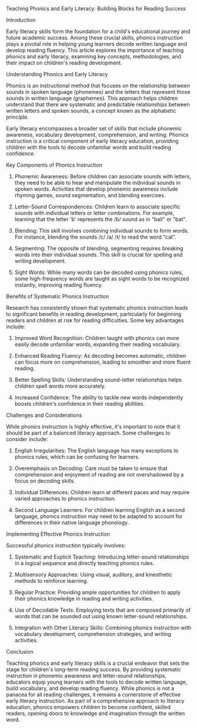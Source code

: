 Teaching Phonics and Early Literacy: Building Blocks for Reading Success

Introduction

Early literacy skills form the foundation for a child's educational journey and future academic success. Among these crucial skills, phonics instruction plays a pivotal role in helping young learners decode written language and develop reading fluency. This article explores the importance of teaching phonics and early literacy, examining key concepts, methodologies, and their impact on children's reading development.

Understanding Phonics and Early Literacy

Phonics is an instructional method that focuses on the relationship between sounds in spoken language (phonemes) and the letters that represent those sounds in written language (graphemes). This approach helps children understand that there are systematic and predictable relationships between written letters and spoken sounds, a concept known as the alphabetic principle.

Early literacy encompasses a broader set of skills that include phonemic awareness, vocabulary development, comprehension, and writing. Phonics instruction is a critical component of early literacy education, providing children with the tools to decode unfamiliar words and build reading confidence.

Key Components of Phonics Instruction

1. Phonemic Awareness: Before children can associate sounds with letters, they need to be able to hear and manipulate the individual sounds in spoken words. Activities that develop phonemic awareness include rhyming games, sound segmentation, and blending exercises.

2. Letter-Sound Correspondences: Children learn to associate specific sounds with individual letters or letter combinations. For example, learning that the letter 'b' represents the /b/ sound as in "ball" or "bat".

3. Blending: This skill involves combining individual sounds to form words. For instance, blending the sounds /c/ /a/ /t/ to read the word "cat".

4. Segmenting: The opposite of blending, segmenting requires breaking words into their individual sounds. This skill is crucial for spelling and writing development.

5. Sight Words: While many words can be decoded using phonics rules, some high-frequency words are taught as sight words to be recognized instantly, improving reading fluency.

Benefits of Systematic Phonics Instruction

Research has consistently shown that systematic phonics instruction leads to significant benefits in reading development, particularly for beginning readers and children at risk for reading difficulties. Some key advantages include:

1. Improved Word Recognition: Children taught with phonics can more easily decode unfamiliar words, expanding their reading vocabulary.

2. Enhanced Reading Fluency: As decoding becomes automatic, children can focus more on comprehension, leading to smoother and more fluent reading.

3. Better Spelling Skills: Understanding sound-letter relationships helps children spell words more accurately.

4. Increased Confidence: The ability to tackle new words independently boosts children's confidence in their reading abilities.

Challenges and Considerations

While phonics instruction is highly effective, it's important to note that it should be part of a balanced literacy approach. Some challenges to consider include:

1. English Irregularities: The English language has many exceptions to phonics rules, which can be confusing for learners.

2. Overemphasis on Decoding: Care must be taken to ensure that comprehension and enjoyment of reading are not overshadowed by a focus on decoding skills.

3. Individual Differences: Children learn at different paces and may require varied approaches to phonics instruction.

4. Second Language Learners: For children learning English as a second language, phonics instruction may need to be adapted to account for differences in their native language phonology.

Implementing Effective Phonics Instruction

Successful phonics instruction typically involves:

1. Systematic and Explicit Teaching: Introducing letter-sound relationships in a logical sequence and directly teaching phonics rules.

2. Multisensory Approaches: Using visual, auditory, and kinesthetic methods to reinforce learning.

3. Regular Practice: Providing ample opportunities for children to apply their phonics knowledge in reading and writing activities.

4. Use of Decodable Texts: Employing texts that are composed primarily of words that can be sounded out using known letter-sound relationships.

5. Integration with Other Literacy Skills: Combining phonics instruction with vocabulary development, comprehension strategies, and writing activities.

Conclusion

Teaching phonics and early literacy skills is a crucial endeavor that sets the stage for children's long-term reading success. By providing systematic instruction in phonemic awareness and letter-sound relationships, educators equip young learners with the tools to decode written language, build vocabulary, and develop reading fluency. While phonics is not a panacea for all reading challenges, it remains a cornerstone of effective early literacy instruction. As part of a comprehensive approach to literacy education, phonics empowers children to become confident, skilled readers, opening doors to knowledge and imagination through the written word.